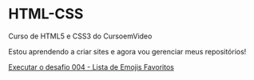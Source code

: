 # HTML-CSS
 Curso de HTML5 e CSS3 do CursoemVideo

Estou aprendendo a criar sites e agora vou gerenciar meus repositórios!

<a href="https://michellevillaca.github.io/HTML-CSS/Desafios/desafio004/index.html">Executar o desafio 004 - Lista de Emojis Favoritos</a>